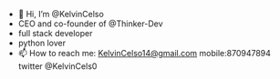 - 👋 Hi, I’m @KelvinCelso
- CEO and co-founder of @Thinker-Dev
- full stack developer
- python lover
- 📫 How to reach me:
KelvinCelso14@gmail.com
mobile:870947894
twitter @KelvinCels0

<!---
KelvinCelso/KelvinCelso is a ✨ special ✨ repository because its `README.md` (this file) appears on your GitHub profile.
You can click the Preview link to take a look at your changes.
--->
